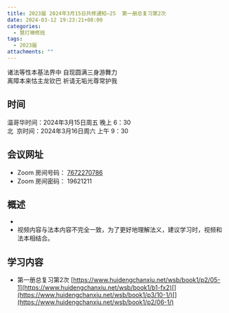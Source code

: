 ```yaml
---
title: 2023届 2024年3月15日共修通知—25  第一册总复习第2次
date: 2024-03-12 19:23:21+08:00
categories:
  - 慧灯禅修班
tags:
  - 2023届
attachments: ""
---
```

诸法等性本基法界中 自现圆满三身游舞力\
离障本来怙主龙钦巴 祈请无垢光尊常护我

## 时间

温哥华时间：2024年3月15日周五 晚上 6：30\
北   京时间：2024年3月16日周六 上午 9：30

## 会议网址

* Zoom 房间号码： [7672270786](https://us02web.zoom.us/j/7672270786?pwd=bjRzNVpOT0g1cWF3WWVqVE1PZzlWZz09)
* Zoom 房间密码： 19621211

## 概述

*
* 视频内容与法本内容不完全一致，为了更好地理解法义，建议学习时，视频和法本相结合。 

## 学习内容

* 第一册总复习第2次  [https://www.huidengchanxiu.net/wsb/book1/p2/05-1](https://www.huidengchanxiu.net/wsb/book1/b1-fx2)[](https://www.huidengchanxiu.net/wsb/book1/p3/10-1/)[](https://www.huidengchanxiu.net/wsb/book1/p2/06-1/)
